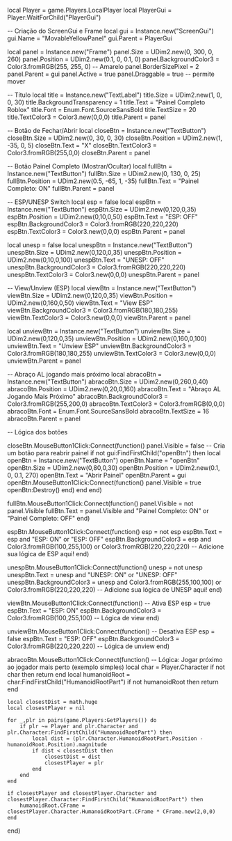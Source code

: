 local Player = game.Players.LocalPlayer
local PlayerGui = Player:WaitForChild("PlayerGui")

-- Criação do ScreenGui e Frame
local gui = Instance.new("ScreenGui")
gui.Name = "MovableYellowPanel"
gui.Parent = PlayerGui

local panel = Instance.new("Frame")
panel.Size = UDim2.new(0, 300, 0, 260)
panel.Position = UDim2.new(0.1, 0, 0.1, 0)
panel.BackgroundColor3 = Color3.fromRGB(255, 255, 0) -- Amarelo
panel.BorderSizePixel = 2
panel.Parent = gui
panel.Active = true
panel.Draggable = true -- permite mover

-- Título
local title = Instance.new("TextLabel")
title.Size = UDim2.new(1, 0, 0, 30)
title.BackgroundTransparency = 1
title.Text = "Painel Completo Roblox"
title.Font = Enum.Font.SourceSansBold
title.TextSize = 20
title.TextColor3 = Color3.new(0,0,0)
title.Parent = panel

-- Botão de Fechar/Abrir
local closeBtn = Instance.new("TextButton")
closeBtn.Size = UDim2.new(0, 30, 0, 30)
closeBtn.Position = UDim2.new(1, -35, 0, 5)
closeBtn.Text = "X"
closeBtn.TextColor3 = Color3.fromRGB(255,0,0)
closeBtn.Parent = panel

-- Botão Painel Completo (Mostrar/Ocultar)
local fullBtn = Instance.new("TextButton")
fullBtn.Size = UDim2.new(0, 130, 0, 25)
fullBtn.Position = UDim2.new(0.5, -65, 1, -35)
fullBtn.Text = "Painel Completo: ON"
fullBtn.Parent = panel

-- ESP/UNESP Switch
local esp = false
local espBtn = Instance.new("TextButton")
espBtn.Size = UDim2.new(0,120,0,35)
espBtn.Position = UDim2.new(0,10,0,50)
espBtn.Text = "ESP: OFF"
espBtn.BackgroundColor3 = Color3.fromRGB(220,220,220)
espBtn.TextColor3 = Color3.new(0,0,0)
espBtn.Parent = panel

local unesp = false
local unespBtn = Instance.new("TextButton")
unespBtn.Size = UDim2.new(0,120,0,35)
unespBtn.Position = UDim2.new(0,10,0,100)
unespBtn.Text = "UNESP: OFF"
unespBtn.BackgroundColor3 = Color3.fromRGB(220,220,220)
unespBtn.TextColor3 = Color3.new(0,0,0)
unespBtn.Parent = panel

-- View/Unview (ESP)
local viewBtn = Instance.new("TextButton")
viewBtn.Size = UDim2.new(0,120,0,35)
viewBtn.Position = UDim2.new(0,160,0,50)
viewBtn.Text = "View ESP"
viewBtn.BackgroundColor3 = Color3.fromRGB(180,180,255)
viewBtn.TextColor3 = Color3.new(0,0,0)
viewBtn.Parent = panel

local unviewBtn = Instance.new("TextButton")
unviewBtn.Size = UDim2.new(0,120,0,35)
unviewBtn.Position = UDim2.new(0,160,0,100)
unviewBtn.Text = "Unview ESP"
unviewBtn.BackgroundColor3 = Color3.fromRGB(180,180,255)
unviewBtn.TextColor3 = Color3.new(0,0,0)
unviewBtn.Parent = panel

-- Abraço AL jogando mais próximo
local abracoBtn = Instance.new("TextButton")
abracoBtn.Size = UDim2.new(0,260,0,40)
abracoBtn.Position = UDim2.new(0,20,0,160)
abracoBtn.Text = "Abraço AL Jogando Mais Próximo"
abracoBtn.BackgroundColor3 = Color3.fromRGB(255,200,0)
abracoBtn.TextColor3 = Color3.fromRGB(0,0,0)
abracoBtn.Font = Enum.Font.SourceSansBold
abracoBtn.TextSize = 16
abracoBtn.Parent = panel

-- Lógica dos botões

closeBtn.MouseButton1Click:Connect(function()
    panel.Visible = false
    -- Cria um botão para reabrir painel
    if not gui:FindFirstChild("openBtn") then
        local openBtn = Instance.new("TextButton")
        openBtn.Name = "openBtn"
        openBtn.Size = UDim2.new(0,80,0,30)
        openBtn.Position = UDim2.new(0.1, 0, 0.1, 270)
        openBtn.Text = "Abrir Painel"
        openBtn.Parent = gui
        openBtn.MouseButton1Click:Connect(function()
            panel.Visible = true
            openBtn:Destroy()
        end)
    end
end)

fullBtn.MouseButton1Click:Connect(function()
    panel.Visible = not panel.Visible
    fullBtn.Text = panel.Visible and "Painel Completo: ON" or "Painel Completo: OFF"
end)

espBtn.MouseButton1Click:Connect(function()
    esp = not esp
    espBtn.Text = esp and "ESP: ON" or "ESP: OFF"
    espBtn.BackgroundColor3 = esp and Color3.fromRGB(100,255,100) or Color3.fromRGB(220,220,220)
    -- Adicione sua lógica de ESP aqui!
end)

unespBtn.MouseButton1Click:Connect(function()
    unesp = not unesp
    unespBtn.Text = unesp and "UNESP: ON" or "UNESP: OFF"
    unespBtn.BackgroundColor3 = unesp and Color3.fromRGB(255,100,100) or Color3.fromRGB(220,220,220)
    -- Adicione sua lógica de UNESP aqui!
end)

viewBtn.MouseButton1Click:Connect(function()
    -- Ativa ESP
    esp = true
    espBtn.Text = "ESP: ON"
    espBtn.BackgroundColor3 = Color3.fromRGB(100,255,100)
    -- Lógica de view
end)

unviewBtn.MouseButton1Click:Connect(function()
    -- Desativa ESP
    esp = false
    espBtn.Text = "ESP: OFF"
    espBtn.BackgroundColor3 = Color3.fromRGB(220,220,220)
    -- Lógica de unview
end)

abracoBtn.MouseButton1Click:Connect(function()
    -- Lógica: Jogar próximo ao jogador mais perto (exemplo simples)
    local char = Player.Character
    if not char then return end
    local humanoidRoot = char:FindFirstChild("HumanoidRootPart")
    if not humanoidRoot then return end

    local closestDist = math.huge
    local closestPlayer = nil

    for _,plr in pairs(game.Players:GetPlayers()) do
        if plr ~= Player and plr.Character and plr.Character:FindFirstChild("HumanoidRootPart") then
            local dist = (plr.Character.HumanoidRootPart.Position - humanoidRoot.Position).magnitude
            if dist < closestDist then
                closestDist = dist
                closestPlayer = plr
            end
        end
    end

    if closestPlayer and closestPlayer.Character and closestPlayer.Character:FindFirstChild("HumanoidRootPart") then
        humanoidRoot.CFrame = closestPlayer.Character.HumanoidRootPart.CFrame * CFrame.new(2,0,0)
    end
end)
